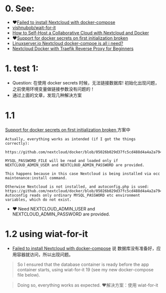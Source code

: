 # 0. See:
  - ❤️[Failed to install Nextcloud with docker-compose](https://help.nextcloud.com/t/failed-to-install-nextcloud-with-docker-compose/83681)
  - [vishnubob/wait-for-it](https://github.com/vishnubob/wait-for-it)
  - [How to Self-Host a Collaborative Cloud with Nextcloud and Docker](https://www.cloudsavvyit.com/12476/how-to-self-host-a-collaborative-cloud-with-nextcloud-and-docker/)
  - ❤️[Support for docker secrets on first initialization broken ](https://gitmemory.com/issue/nextcloud/docker/1148/860636969)
  -  [Linuxserver.io Nextcloud docker-compoe is all i need?](https://www.reddit.com/r/docker/comments/njnvth/linuxserverio_nextcloud_dockercompoe_is_all_i_need/)
  -  [Nextcloud Docker with Traefik Reverse Proxy for Beginners](https://www.smarthomebeginner.com/traefik-docker-nextcloud/)


# 1. test 1:
- Question: 在使用 docker secrets 时候，无法链接数据库! 初始化出现问题，之前使用环境变量做链接参数没有问题的！
- 通过上面的文章，发现几种解决方案
# 1.1  
[Support for docker secrets on first initialization broken ](https://gitmemory.com/issue/nextcloud/docker/1148/860636969)方案中
```
Actually, everything works as intended (if I got the things correctly):

https://github.com/nextcloud/docker/blob/05026b029d37fc5cd488d4a4a2a79480e39841ba/21.0/apache/entrypoint.sh#L121

MYSQL_PASSWORD_FILE will be read and loaded only if NEXTCLOUD_ADMIN_USER and NEXTCLOUD_ADMIN_PASSWORD are provided.

This happens because in this case Nextcloud is being installed via occ maintenance:install command.

Otherwise Nextcloud is not installed, and autoconfig.php is used: https://github.com/nextcloud/docker/blob/05026b029d37fc5cd488d4a4a2a79480e39841ba/21.0/apache/config/autoconfig.php#L9 Autoconfig reads only ordinary MYSQL_PASSWORD etc environment variables, which do not exist.

```
- ❤️ Need NEXTCLOUD_ADMIN_USER and NEXTCLOUD_ADMIN_PASSWORD are provided.

# 1.2 using wiat-for-it
- [Failed to install Nextcloud with docker-compose](https://help.nextcloud.com/t/failed-to-install-nextcloud-with-docker-compose/83681) 说 数据库没有准备好，应用容器就访问，所以出现问题。

> So I ensured that the database container is ready before the app container starts, using wiat-for-it 19 (see my new docker-compose file below).

> Doing so, everything works as expected.
❤️解决方案：使用 wiat-for-it


